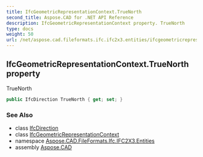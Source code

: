 ```yaml
---
title: IfcGeometricRepresentationContext.TrueNorth
second_title: Aspose.CAD for .NET API Reference
description: IfcGeometricRepresentationContext property. TrueNorth
type: docs
weight: 50
url: /net/aspose.cad.fileformats.ifc.ifc2x3.entities/ifcgeometricrepresentationcontext/truenorth/
---
```

## IfcGeometricRepresentationContext.TrueNorth property

TrueNorth

```csharp
public IfcDirection TrueNorth { get; set; }
```

### See Also

* class [IfcDirection](../../ifcdirection/)
* class [IfcGeometricRepresentationContext](../)
* namespace [Aspose.CAD.FileFormats.Ifc.IFC2X3.Entities](../../ifcgeometricrepresentationcontext/)
* assembly [Aspose.CAD](../../../)


